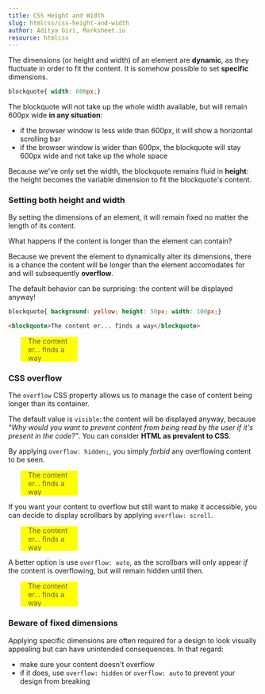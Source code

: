 ```yaml
---
title: CSS Height and Width
slug: htmlcss/css-height-and-width
author: Aditya Giri, Marksheet.io
resource: htmlcss
---
```


The dimensions (or height and width) of an element are **dynamic**, as they fluctuate in order to fit the content. It is somehow possible to set **specific** dimensions.

```css
blockquote{ width: 600px;}
```

The blockquote will not take up the whole width available, but will remain 600px wide **in any situation**:

* if the browser window is less wide than 600px, it will show a horizontal scrolling bar
* if the browser window is wider than 600px, the blockquote will stay 600px wide and not take up the whole space

Because we've only set the width, the blockquote remains fluid in **height**: the height becomes the variable dimension to fit the blockquote's content.

### Setting both height and width

By setting the dimensions of an element, it will remain fixed no matter the length of its content.

What happens if the content is longer than the element can contain?

Because we prevent the element to dynamically alter its dimensions, there is a chance the content will be longer than the element accomodates for and will subsequently **overflow**.

The default behavior can be surprising: the content will be displayed anyway!

```css
blockquote{ background: yellow; height: 50px; width: 100px;}
```

```html
<blockquote>The content er... finds a way</blockquote>
```

<div class="result">
  <blockquote style="background: yellow; height: 50px; width: 100px;">The content er... finds a way</blockquote>
</div>

### CSS overflow

The `overflow` CSS property allows us to manage the case of content being longer than its container.

The default value is `visible`: the content will be displayed anyway, because _"Why would you want to prevent content from being read by the user if it's present in the code?"_. You can consider **HTML as prevalent to CSS**.

By applying `overflow: hidden;`, you simply _forbid_ any overflowing content to be seen.

<div class="result">
  <blockquote style="background: yellow; height: 50px; overflow: hidden; width: 100px;">The content er... finds a way</blockquote>
</div>

If you want your content to overflow but still want to make it accessible, you can decide to display scrollbars by applying `overflow: scroll`.

<div class="result">
  <blockquote style="background: yellow; height: 50px; overflow: scroll; width: 100px;">The content er... finds a way</blockquote>
</div>

A better option is use `overflow: auto`, as the scrollbars will only appear _if_ the content is overflowing, but will remain hidden until then.

<div class="result">
  <blockquote style="background: yellow; height: 50px; overflow: auto; width: 100px;">The content er... finds a way</blockquote>
</div>

### Beware of fixed dimensions

Applying specific dimensions are often required for a design to look visually appealing but can have unintended consequences. In that regard:

* make sure your content doesn't overflow
* if it does, use `overflow: hidden` or `overflow: auto` to prevent your design from breaking
